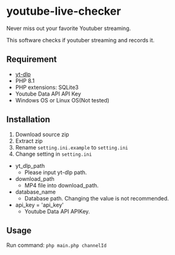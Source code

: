 # youtube-live-checker
Never miss out  your favorite Youtuber streaming.

This software checks if youtuber streaming and records it.

## Requirement
* [yt-dlp](https://github.com/yt-dlp/yt-dlp)
* PHP 8.1
* PHP extensions: SQLite3
* Youtube Data API API Key
* Windows OS or Linux OS(Not tested)

## Installation
1. Download source zip
2. Extract zip
3. Rename `setting.ini.example` to `setting.ini`
4. Change setting in `setting.ini`
  * yt_dlp_path
    * Please input yt-dlp path. 
  * download_path
    * MP4 file into download_path.
  * database_name
    * Database path. Changing the value is not recommended.
  * api_key = 'api_key'
    * Youtube Data API APIKey.

## Usage
Run command: `php main.php channelId`
